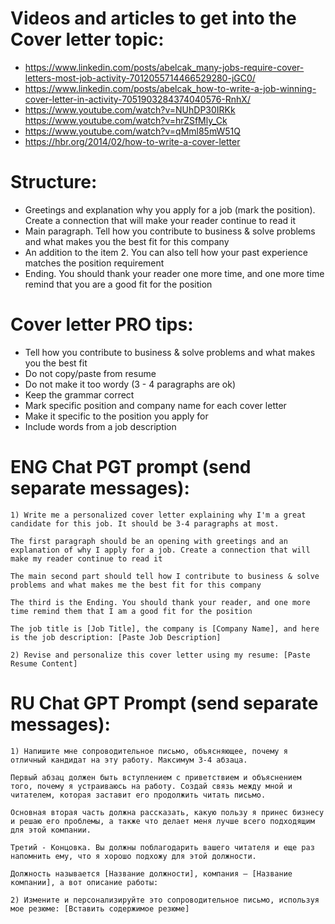 # Videos and articles to get into the Cover letter topic:
- https://www.linkedin.com/posts/abelcak_many-jobs-require-cover-letters-most-job-activity-7012055714466529280-jGC0/
- https://www.linkedin.com/posts/abelcak_how-to-write-a-job-winning-cover-letter-in-activity-7051903284374040576-RnhX/
- https://www.youtube.com/watch?v=NUhDP30IRKk https://www.youtube.com/watch?v=hrZSfMly_Ck
- https://www.youtube.com/watch?v=qMml85mW51Q
- https://hbr.org/2014/02/how-to-write-a-cover-letter
  
# Structure:

- Greetings and explanation why you apply for a job (mark the position). Create a connection that will make your reader continue to read it
- Main paragraph. Tell how you contribute to business & solve problems and what makes you the best fit for this company
- An addition to the item 2. You can also tell how your past experience matches the position requirement
- Ending. You should thank your reader one more time, and one more time remind that you are a good fit for the position

# Cover letter PRO tips:

- Tell how you contribute to business & solve problems and what makes you the best fit
- Do not copy/paste from resume
- Do not make it too wordy (3 - 4 paragraphs are ok)
- Keep the grammar correct
- Mark specific position and company name for each cover letter
- Make it specific to the position you apply for
- Include words from a job description

# ENG Chat PGT prompt (send separate messages):

```
1) Write me a personalized cover letter explaining why I'm a great candidate for this job. It should be 3-4 paragraphs at most.

The first paragraph should be an opening with greetings and an explanation of why I apply for a job. Create a connection that will make my reader continue to read it

The main second part should tell how I contribute to business & solve problems and what makes me the best fit for this company

The third is the Ending. You should thank your reader, and one more time remind them that I am a good fit for the position

The job title is [Job Title], the company is [Company Name], and here is the job description: [Paste Job Description]

2) Revise and personalize this cover letter using my resume: [Paste Resume Content]
```

# RU Chat GPT Prompt (send separate messages):
```
1) Напишите мне сопроводительное письмо, объясняющее, почему я отличный кандидат на эту работу. Максимум 3-4 абзаца.

Первый абзац должен быть вступлением с приветствием и объяснением того, почему я устраиваюсь на работу. Создай связь между мной и читателем, которая заставит его продолжить читать письмо.

Основная вторая часть должна рассказать, какую пользу я принес бизнесу и решаю его проблемы, а также что делает меня лучше всего подходящим для этой компании.

Третий - Концовка. Вы должны поблагодарить вашего читателя и еще раз напомнить ему, что я хорошо подхожу для этой должности.

Должность называется [Название должности], компания — [Название компании], а вот описание работы:

2) Измените и персонализируйте это сопроводительное письмо, используя мое резюме: [Вставить содержимое резюме]
```
